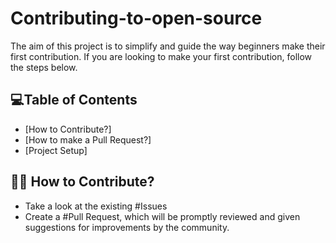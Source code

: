 # Contributing-to-open-source
The aim of this project is to simplify and guide the way beginners make their first contribution. If you are looking to make your first contribution, follow the steps below.



## 💻Table of Contents
  - [How to Contribute?]
  - [How to make a Pull Request?]
  - [Project Setup]

## 👩‍💻 How to Contribute?

- Take a look at the existing #Issues
- Create a #Pull Request, which will be promptly reviewed and given suggestions for improvements by the community.


